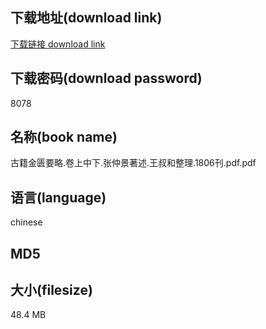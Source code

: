 ## 下载地址(download link)
[下载链接 download link](https://tutu365.netlify.app/?s=%E5%8F%A4%E7%B1%8D%E9%87%91%E5%8C%AE%E8%A6%81%E7%95%A5.%E5%8D%B7%E4%B8%8A%E4%B8%AD%E4%B8%8B.%E5%BC%A0%E4%BB%B2%E6%99%AF%E8%91%97%E8%BF%B0.%E7%8E%8B%E5%8F%94%E5%92%8C%E6%95%B4%E7%90%86.1806%E5%88%8A.pdf)

## 下载密码(download password)
8078

## 名称(book name)
古籍金匮要略.卷上中下.张仲景著述.王叔和整理.1806刊.pdf.pdf

## 语言(language)
chinese

## MD5


## 大小(filesize)
48.4 MB
